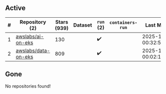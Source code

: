 ## Active
| # | Repository (2) | Stars (939) | Dataset | `run` (2) | `containers-run` | Last Modified |
| --- | --- | --- | --- | --- | --- | --- |
| 1 | [awslabs/ai-on-eks](https://github.com/awslabs/ai-on-eks) | 130 |  | :heavy_check_mark: |  | 2025-10-17 00:32:58+00:00 |
| 2 | [awslabs/data-on-eks](https://github.com/awslabs/data-on-eks) | 809 |  | :heavy_check_mark: |  | 2025-10-28 00:02:17+00:00 |

## Gone
No repositories found!
